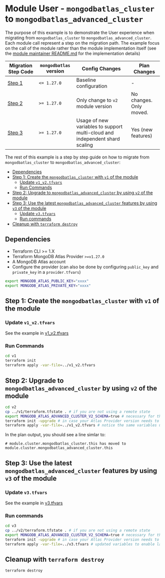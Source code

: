 # Module User - `mongodbatlas_cluster` to `mongodbatlas_advanced_cluster`

The purpose of this example is to demonstrate the User experience when migrating from `mongodbatlas_cluster` to `mongodbatlas_advanced_cluster`.
Each module call represent a step on the migration path.
The example focus on the call of the module rather than the module implementation itself (see the [module maintainer README.md](../module_maintainer/README.md) for the implementation details)

Migration Step Code | `mongodbatlas` version | Config Changes | Plan Changes
--- | --- | --- | ---
[Step 1](./v1) | `<= 1.27.0` | Baseline configuration | -
[Step 2](./v2) | `>= 1.27.0` | Only change to `v2` module version | No changes. Only moved.
[Step 3](./v3) | `>= 1.27.0` | Usage of new variables to support multi-cloud and independent shard scaling | Yes (new features)


The rest of this example is a step by step guide on how to migrate from `mongodbatlas_cluster` to `mongodbatlas_advanced_cluster`:

- [Dependencies](#dependencies)
- [Step 1: Create the `mongodbatlas_cluster` with `v1` of the module](#step-1-create-the-mongodbatlas_cluster-with-v1-of-the-module)
  - [Update `v1_v2.tfvars`](#update-v1_v2tfvars)
  - [Run Commands](#run-commands)
- [Step 2: Upgrade to `mongodbatlas_advanced_cluster` by using `v2` of the module](#step-2-upgrade-to-mongodbatlas_advanced_cluster-by-using-v2-of-the-module)
- [Step 3: Use the latest `mongodbatlas_advanced_cluster` features by using `v3` of the module](#step-3-use-the-latest-mongodbatlas_advanced_cluster-features-by-using-v3-of-the-module)
  - [Update `v3.tfvars`](#update-v3tfvars)
  - [Run commands](#run-commands-1)
- [Cleanup with `terraform destroy`](#cleanup-with-terraform-destroy)



## Dependencies
<!-- TODO: Update XX versions -->
<!-- TODO: Update the `versions.tf` inside each vX -->
- Terraform CLI >= 1.X
- Terraform MongoDB Atlas Provider `>=v1.27.0`
- A MongoDB Atlas account
- Configure the provider (can also be done by configuring `public_key` and `private_key` in a `provider.tfvars`)

```bash
export MONGODB_ATLAS_PUBLIC_KEY="xxxx"
export MONGODB_ATLAS_PRIVATE_KEY="xxxx"
```

## Step 1: Create the `mongodbatlas_cluster` with `v1` of the module

### Update `v1_v2.tfvars`
See the example in [v1_v2.tfvars](v1_v2.tfvars)

### Run Commands
```bash
cd v1
terraform init
terraform apply -var-file=../v1_v2.tfvars
```

## Step 2: Upgrade to `mongodbatlas_advanced_cluster` by using `v2` of the module

```bash
cd v2
cp ../v1/terraform.tfstate . # if you are not using a remote state
export MONGODB_ATLAS_ADVANCED_CLUSTER_V2_SCHEMA=true # necessary for the `moved` block to work
terraform init -upgrade # in case your Atlas Provider version needs to be upgraded
terraform apply -var-file=../v1_v2.tfvars # notice the same variables used as in `v1`
```
In the plan output, you should see a line simlar to:
```text
# module.cluster.mongodbatlas_cluster.this has moved to module.cluster.mongodbatlas_advanced_cluster.this
```



## Step 3: Use the latest `mongodbatlas_advanced_cluster` features by using `v3` of the module

### Update `v3.tfvars`
See the example in [v3.tfvars](v3.tfvars)

### Run commands
```bash
cd v3
cp ../v2/terraform.tfstate . # if you are not using a remote state
export MONGODB_ATLAS_ADVANCED_CLUSTER_V2_SCHEMA=true # necessary for the `moved` block to work
terraform init -upgrade # in case your Atlas Provider version needs to be upgraded
terraform apply -var-file=../v3.tfvars # updated variables to enable latest mongodb_advanced_cluster features
```

## Cleanup with `terraform destroy`

```bash
terraform destroy
```
